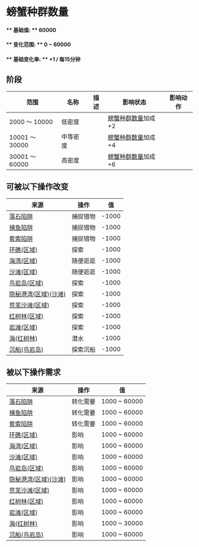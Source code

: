 # 螃蟹种群数量  
#### ** 基础值: ** 60000   
#### ** 变化范围: ** 0 ~ 60000  
#### ** 基础变化率: ** +1 / 每15分钟  
## 阶段  
范围  |  名称  |  描述  |  影响状态  |  影响动作  
----  |  ----  |  ----  |  ----  |  ----  
2000 ～ 10000  |  低密度  |    |  [螃蟹种群数量](Pop_Crab.md)加成+2  |    
10001 ～ 30000  |  中等密度  |    |  [螃蟹种群数量](Pop_Crab.md)加成+4  |    
30001 ～ 60000  |  高密度  |    |  [螃蟹种群数量](Pop_Crab.md)加成+6  |    
## 可被以下操作改变  
来源  |  操作  |  值  
----  |  ----  |  ----  
[落石陷阱](DeadfallTrap.md)  |  捕捉猎物  |  -1000  
[捕鱼陷阱](FishTrapDeployed.md)  |  捕捉猎物  |  -1000  
[套索陷阱](SnareTrap.md)  |  捕捉猎物  |  -1000  
[环礁(区域)](Atoll.md)  |  探索  |  -1000  
[海湾(区域)](Bay.md)  |  随便逛逛  |  -1000  
[沙滩(区域)](Beach.md)  |  随便逛逛  |  -1000  
[鸟岩岛(区域)](BirdRock.md)  |  探索  |  -1000  
[隐秘港湾(区域)(沙滩)](Cove.md)  |  探索  |  -1000  
[荒芜沙滩(区域)](DesolateBeach.md)  |  探索  |  -1000  
[红树林(区域)](Mangroves.md)  |  探索  |  -1000  
[岩滩(区域)](Rocks.md)  |  探索  |  -1000  
[海(红树林)](Sea_Mangroves.md)  |  潜水  |  -1000  
[沉船(鸟岩岛)](Shipwreck.md)  |  探索沉船  |  -1000  
## 被以下操作需求  
来源  |  操作  |  值  
----  |  ----  |  ----  
[落石陷阱](DeadfallTrap.md)  |  转化需要  |  1000 ~ 60000  
[捕鱼陷阱](FishTrapDeployed.md)  |  转化需要  |  1000 ~ 60000  
[套索陷阱](SnareTrap.md)  |  转化需要  |  1000 ~ 60000  
[环礁(区域)](Atoll.md)  |  影响  |  1000 ~ 60000  
[海湾(区域)](Bay.md)  |  影响  |  1000 ~ 60000  
[沙滩(区域)](Beach.md)  |  影响  |  1000 ~ 60000  
[鸟岩岛(区域)](BirdRock.md)  |  影响  |  1000 ~ 60000  
[隐秘港湾(区域)(沙滩)](Cove.md)  |  影响  |  1000 ~ 60000  
[荒芜沙滩(区域)](DesolateBeach.md)  |  影响  |  1000 ~ 60000  
[红树林(区域)](Mangroves.md)  |  影响  |  1000 ~ 60000  
[岩滩(区域)](Rocks.md)  |  影响  |  1000 ~ 60000  
[海(红树林)](Sea_Mangroves.md)  |  影响  |  1000 ~ 30000  
[沉船(鸟岩岛)](Shipwreck.md)  |  影响  |  1000 ~ 60000  


<script>document.title="螃蟹种群数量 - 卡牌生存百科 Card Survival Wiki";</script>
